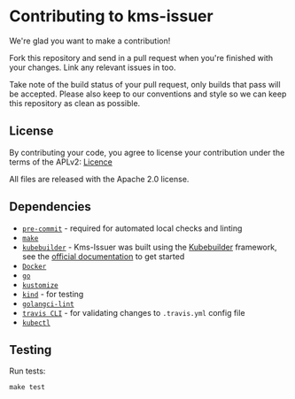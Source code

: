 # Contributing to kms-issuer

We're glad you want to make a contribution!

Fork this repository and send in a pull request when you're finished with your changes. Link any relevant issues in too.

Take note of the build status of your pull request, only builds that pass will be accepted. Please also keep to our conventions and style so we can keep this repository as clean as possible.

## License

By contributing your code, you agree to license your contribution under the terms of the APLv2: [Licence](https://github.com/drzzlio/kms-issuer/blob/main/LICENCE)

All files are released with the Apache 2.0 license.

## Dependencies

- [`pre-commit`](https://pre-commit.com/) - required for automated local checks and linting
- [`make`](https://www.gnu.org/software/make/)
- [`kubebuilder`](https://github.com/kubernetes-sigs/kubebuilder) - Kms-Issuer was built using the [Kubebuilder](https://book.kubebuilder.io/) framework, see the [official documentation](https://book.kubebuilder.io/quick-start.html) to get started
- [`Docker`](https://www.docker.com/)
- [`go`](https://golang.org/)
- [`kustomize`](https://kustomize.io/)
- [`kind`](https://kind.sigs.k8s.io/) - for testing
- [`golangci-lint`](https://golangci-lint.run/)
- [`travis CLI`](https://github.com/travis-ci/travis.rb#readme) - for validating changes to `.travis.yml` config file
- [`kubectl`](https://kubernetes.io/docs/tasks/tools/install-kubectl/)

## Testing

Run tests:

```console
make test
```
